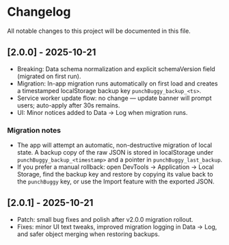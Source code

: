 # Changelog

All notable changes to this project will be documented in this file.

## [2.0.0] - 2025-10-21
- Breaking: Data schema normalization and explicit schemaVersion field (migrated on first run).
- Migration: In-app migration runs automatically on first load and creates a timestamped localStorage backup key `punchBuggy_backup_<ts>`.
- Service worker update flow: no change — update banner will prompt users; auto-apply after 30s remains.
- UI: Minor notices added to Data → Log when migration runs.

### Migration notes
- The app will attempt an automatic, non-destructive migration of local state. A backup copy of the raw JSON is stored in localStorage under `punchBuggy_backup_<timestamp>` and a pointer in `punchBuggy_last_backup`.
- If you prefer a manual rollback: open DevTools → Application → Local Storage, find the backup key and restore by copying its value back to the `punchBuggy` key, or use the Import feature with the exported JSON.

## [2.0.1] - 2025-10-21
- Patch: small bug fixes and polish after v2.0.0 migration rollout.
- Fixes: minor UI text tweaks, improved migration logging in Data → Log, and safer object merging when restoring backups.
